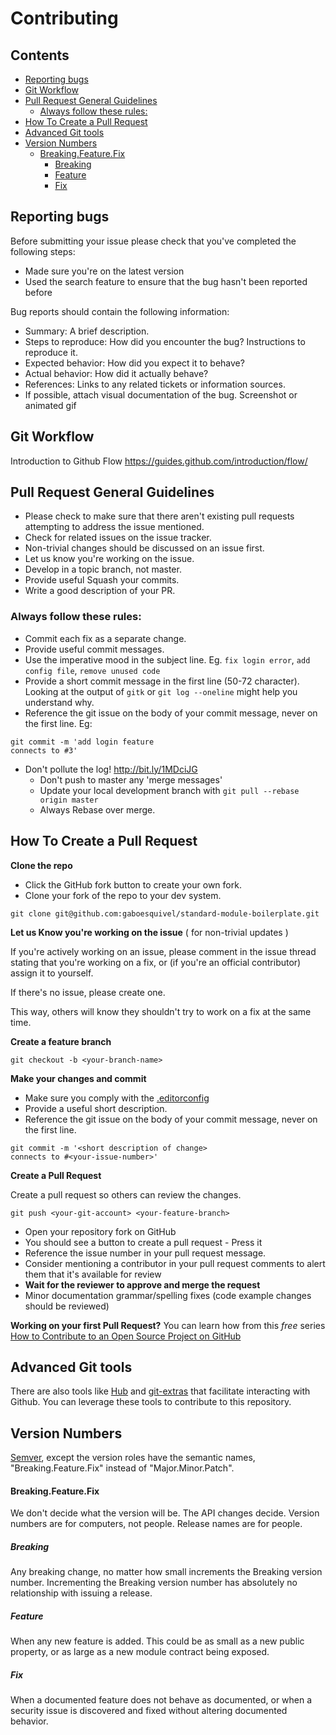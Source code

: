 # Contributing
<!-- START doctoc generated TOC please keep comment here to allow auto update -->
<!-- DON'T EDIT THIS SECTION, INSTEAD RE-RUN doctoc TO UPDATE -->
## Contents

- [Reporting bugs](#reporting-bugs)
- [Git Workflow](#git-workflow)
- [Pull Request General Guidelines](#pull-request-general-guidelines)
  - [Always follow these rules:](#always-follow-these-rules)
- [How To Create a Pull Request](#how-to-create-a-pull-request)
- [Advanced Git tools](#advanced-git-tools)
- [Version Numbers](#version-numbers)
    - [Breaking.Feature.Fix](#breakingfeaturefix)
      - [Breaking](#breaking)
      - [Feature](#feature)
      - [Fix](#fix)

<!-- END doctoc generated TOC please keep comment here to allow auto update -->

## Reporting bugs

Before submitting your issue please check that you've completed the following steps:

* Made sure you're on the latest version
* Used the search feature to ensure that the bug hasn't been reported before

Bug reports should contain the following information:

* Summary: A brief description.
* Steps to reproduce: How did you encounter the bug? Instructions to reproduce it.
* Expected behavior: How did you expect it to behave?
* Actual behavior: How did it actually behave?
* References: Links to any related tickets or information sources.
* If possible, attach visual documentation of the bug. Screenshot or animated gif

## Git Workflow
Introduction to Github Flow https://guides.github.com/introduction/flow/

## Pull Request General Guidelines

* Please check to make sure that there aren't existing pull requests attempting to address the issue mentioned.
* Check for related issues on the issue tracker.
* Non-trivial changes should be discussed on an issue first.
* Let us know you're working on the issue.
* Develop in a topic branch, not master.
* Provide useful  Squash your commits.
* Write a good description of your PR.

### Always follow these rules:  

* Commit each fix as a separate change.
* Provide useful commit messages.  
* Use the imperative mood in the subject line. Eg. `fix login error`, `add config file`, `remove unused code`
* Provide a short commit message in the first line (50-72 character). Looking at the output of `gitk` or `git log --oneline` might help you understand why. 
* Reference the git issue on the body of your commit message, never on the first line. Eg:   
```
git commit -m 'add login feature
connects to #3'
```
* Don't pollute the log! http://bit.ly/1MDciJG
  * Don't push to master any 'merge messages'
  * Update your local development branch with `git pull --rebase origin master`
  * Always Rebase over merge.

## How To Create a Pull Request
__Clone the repo__

* Click the GitHub fork button to create your own fork.
* Clone your fork of the repo to your dev system.

```
git clone git@github.com:gaboesquivel/standard-module-boilerplate.git
```

__Let us Know you're working on the issue__ ( for non-trivial updates )

If you're actively working on an issue, please comment in the issue thread stating that you're working on a fix, or (if you're an official contributor) assign it to yourself.

If there's no issue, please create one.

This way, others will know they shouldn't try to work on a fix at the same time.


__Create a feature branch__

```
git checkout -b <your-branch-name>
```

__Make your changes and commit__

* Make sure you comply with the [.editorconfig](http://editorconfig.org/)
* Provide a useful short description.
* Reference the git issue on the body of your commit message, never on the first line.
```
git commit -m '<short description of change>
connects to #<your-issue-number>'
```

__Create a Pull Request__

Create a pull request so others can review the changes.

```
git push <your-git-account> <your-feature-branch>
```

* Open your repository fork on GitHub
* You should see a button to create a pull request - Press it
* Reference the issue number in your pull request message.
* Consider mentioning a contributor in your pull request comments to alert them that it's available for review
* **Wait for the reviewer to approve and merge the request**
* Minor documentation grammar/spelling fixes (code example changes should be reviewed)

**Working on your first Pull Request?** You can learn how from this *free* series [How to Contribute to an Open Source Project on GitHub](https://egghead.io/series/how-to-contribute-to-an-open-source-project-on-github)

## Advanced Git tools

There are also tools like [Hub](https://hub.github.com/) and [git-extras](https://github.com/tj/git-extras) that facilitate interacting with Github.
You can leverage these tools to contribute to this repository.


## Version Numbers

[Semver](http://semver.org), except the version roles have the semantic names, "Breaking.Feature.Fix" instead of "Major.Minor.Patch".


#### Breaking.Feature.Fix

We don't decide what the version will be. The API changes decide. Version numbers are for computers, not people. Release names are for people.

##### Breaking

Any breaking change, no matter how small increments the Breaking version number. Incrementing the Breaking version number has absolutely no relationship with issuing a release.

##### Feature

When any new feature is added. This could be as small as a new public property, or as large as a new module contract being exposed.

##### Fix

When a documented feature does not behave as documented, or when a security issue is discovered and fixed without altering documented behavior.
